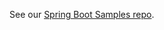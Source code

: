 See our [Spring Boot Samples repo](https://github.com/okta/samples-java-spring/tree/master/okta-hosted-login).